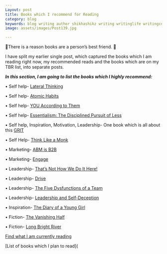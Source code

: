 ```yaml
---
Layout: post
title: Books which I recommend for Reading
category: blog
keywords: blog writing author shikhashikz writing writinglife writingcommunity dailyblogpost books
image: assets/images/Post139.jpg

---
```

📖There is a reason books are a person’s best friend. 📖

I have split my earlier single post, which captured the books which I am reading right now, my recommended reads and the books which are on my TBR list, into separate posts. 

***In this section, I am going to list the books which I highly recommend:***

•	Self help- [Lateral Thinking](https://www.amazon.in/Lateral-Thinking-Creativity-Edward-Bono/dp/0241257549/ref=sr_1_1?crid=WOCZRUOV7QD8&dchild=1&keywords=lateral+thinking+edward+de+bono&qid=1623667355&s=books&sprefix=lateral+thinking%2Cstripbooks%2C272&sr=1-1)

•	Self help- [Atomic Habits](https://www.amazon.in/Atomic-Habits-James-Clear/dp/1847941834/ref=sr_1_2?dchild=1&keywords=atomic+habits&qid=1623667310&s=books&sr=1-2)

•	Self help- [YOU According to Them](https://www.amazon.in/You-According-Them-Uncovering-Reputation/dp/0984659110)

•	Self help- [Essentialism: The Disciplined Pursuit of Less](https://www.amazon.in/Essentialism-Disciplined-Pursuit-Greg-McKeown/dp/0804137382)

•	Self help, Inspiration, Motivation, Leadership- One book which is all about this [GRIT](https://www.amazon.in/Grit-Passion-Perseverance-Angela-Duckworth/dp/1501111108)

•	Self Help- [Think Like a Monk](https://www.amazon.in/Think-Like-Monk-Jay-Shetty/dp/0008386595)

•	Marketing- [ABM is B2B](https://www.amazon.in/ABM-B2B-Marketing-Sales-Broken/dp/194085895X)

•	Marketing- [Engage](https://www.amazon.in/Engage-Complete-Businesses-Cultivate-Measure/dp/1118003764)

•	Leadership- [That’s Not How We Do It Here!](https://www.amazon.com/Thats-Not-Here-Organizations-Fall/dp/0735206627)

•	Leadership- [Drive](https://www.amazon.in/Drive-Daniel-H-Pink/dp/1786891700/ref=sr_1_1?adgrpid=57096139097&dchild=1&ext_vrnc=hi&gclid=CjwKCAjwn6GGBhADEiwAruUcKkUidbgHJ73EYJsj-9V6kwz6u4olN7uWUi6b-z7VKKQ1m1ZL12yegRoCjaIQAvD_BwE&hvadid=499120559423&hvdev=c&hvlocphy=9302452&hvnetw=g&hvqmt=e&hvrand=4234624521788871053&hvtargid=kwd-331049665644&hydadcr=1082_2321871&keywords=drive+by+daniel+pink&qid=1623824483&sr=8-1)

•	Leadership- [The Five Dysfunctions of a Team](https://www.amazon.in/Five-Dysfunctions-Team-Patrick-Lencioni/dp/0787960756)

•	Leadership- [Leadership and Self-Deception](https://www.amazon.in/Leadership-Self-Deception-Revised-ARBINGER-INSTITUTE/dp/1523086815/ref=sr_1_3?adgrpid=57969189534&dchild=1&ext_vrnc=hi&gclid=CjwKCAjwn6GGBhADEiwAruUcKtznf4NAOlHSJn7BrMNA9JjAVJLDwSTq5qNWmAjo_ebNHJ_ZqoWbcRoCJfEQAvD_BwE&hvadid=499073330302&hvdev=c&hvlocphy=9302452&hvnetw=g&hvqmt=e&hvrand=9321361592198114920&hvtargid=kwd-334345311726&hydadcr=1049_2309942&keywords=leadership+and+self+deception&qid=1623824605&s=books&sr=1-3)

•	Inspiration- [The Diary of a Young Girl](https://www.amazon.in/Diary-Young-Girl-Anne-Frank/dp/8172345194/ref=sr_1_2_sspa?dchild=1&keywords=the+diary+of+young+girl&qid=1623667275&s=books&sr=1-2-spons&psc=1&smid=A3H3WE9M6NY1KV&spLa=ZW5jcnlwdGVkUXVhbGlmaWVyPUFZTkhPTjVBOVVONjUmZW5jcnlwdGVkSWQ9QTAxMzI2NDIzNURRU1VQSjFOUk05JmVuY3J5cHRlZEFkSWQ9QTA5ODY5MzQxRVhQVFg2MU1XOFRXJndpZGdldE5hbWU9c3BfYXRmJmFjdGlvbj1jbGlja1JlZGlyZWN0JmRvTm90TG9nQ2xpY2s9dHJ1ZQ==)

•	Fiction- [The Vanishing Half](https://www.amazon.in/Vanishing-Half-Brit-Bennett/dp/0349701458/ref=sr_1_1?dchild=1&keywords=the+vanishing+half&qid=1623667226&s=books&sr=1-1)

•	Fiction- [Long Bright River](https://www.amazon.in/Long-Bright-River-intense-thriller/dp/1786090619/ref=sr_1_1?dchild=1&keywords=long+bright+river&qid=1623667187&s=books&sr=1-1)

[Find what I am currently reading](https://shikhashikz.com/Learning-Resource-List/)

[List of books which I plan to read](

